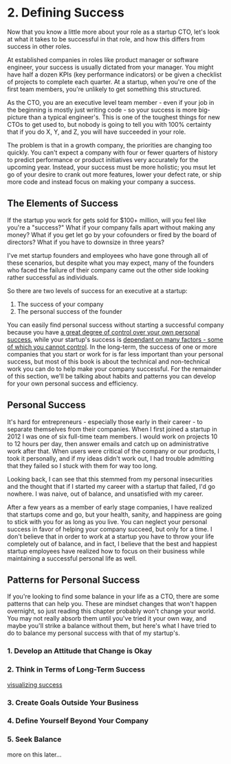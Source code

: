 # 2. Defining Success

Now that you know a little more about your role as a startup CTO, let's look at what it takes to be successful in that role, and how this differs from success in other roles.

At established companies in roles like product manager or software engineer, your success is usually dictated from your manager. You might have half a dozen KPIs (key performance indicators) or be given a checklist of projects to complete each quarter. At a startup, when you're one of the first team members, you're unlikely to get something this structured.

As the CTO, you are an executive level team member - even if your job in the beginning is mostly just writing code - so your success is more big-picture than a typical engineer's. This is one of the toughest things for new CTOs to get used to, but nobody is going to tell you with 100% certainty that if you do X, Y, and Z, you will have succeeded in your role.

The problem is that in a growth company, the priorities are changing too quickly. You can't expect a company with four or fewer quarters of history to predict performance or product initiatives very accurately for the upcoming year. Instead, your success must be more holistic; you msut let go of your desire to crank out more features, lower your defect rate, or ship more code and instead focus on making your company a success.

## The Elements of Success

If the startup you work for gets sold for $100+ million, will you feel like you're a "success?" What if your company falls apart without making any money? What if you get let go by your cofounders or fired by the board of directors? What if you have to downsize in three years?

I've met startup founders and employees who have gone through all of these scenarios, but despite what you may expect, many of the founders who faced the failure of their company came out the other side looking rather successful as individuals.

So there are two levels of success for an executive at a startup:

1. The success of your company
2. The personal success of the founder

You can easily find personal success without starting a successful company because you have [a great degree of control over your own personal success](https://www.karllhughes.com/posts/success-is-in-your-attitude), while your startup's success is [dependant on many factors - some of which you cannot control](https://www.ted.com/talks/bill_gross_the_single_biggest_reason_why_startups_succeed). In the long-term, the success of one or more companies that you start or work for is far less important than your personal success, but most of this book is about the technical and non-technical work you can do to help make your company successful. For the remainder of this section, we'll be talking about habits and patterns you can develop for your own personal success and efficiency.

## Personal Success

It's hard for entrepreneurs - especially those early in their career - to separate themselves from their companies. When I first joined a startup in 2012 I was one of six full-time team members. I would work on projects 10 to 12 hours per day, then answer emails and catch up on administrative work after that. When users were critical of the company or our products, I took it personally, and if my ideas didn't work out, I had trouble admitting that they failed so I stuck with them for way too long.

Looking back, I can see that this stemmed from my personal insecurities and the thought that if I started my career with a startup that failed, I'd go nowhere. I was naive, out of balance, and unsatisfied with my career.

After a few years as a member of early stage companies, I have realized that startups come and go, but your health, sanity, and happiness are going to stick with you for as long as you live. You can neglect your personal success in favor of helping your company succeed, but only for a time. I don't believe that in order to work at a startup you have to throw your life completely out of balance, and in fact, I believe that the best and happiest startup employees have realized how to focus on their business while maintaining a successful personal life as well.

## Patterns for Personal Success

If you're looking to find some balance in your life as a CTO, there are some patterns that can help you. These are mindset changes that won't happen overnight, so just reading this chapter probably won't change your world. You may not really absorb them until you've tried it your own way, and maybe you'll strike a balance without them, but here's what I have tried to do to balance my personal success with that of my startup's.

### 1. Develop an Attitude that Change is Okay


### 2. Think in Terms of Long-Term Success
[visualizing success](https://www.entrepreneur.com/article/242373)


### 3. Create Goals Outside Your Business


### 4. Define Yourself Beyond Your Company


### 5. Seek Balance
more on this later...
